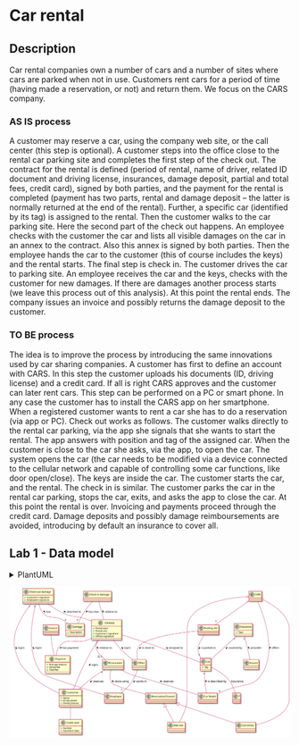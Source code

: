 # Car rental

## Description

Car rental companies own a number of cars and a number of sites where cars are parked when not in use. Customers rent cars for a period of time (having made a reservation, or not) and return them. 
We focus on the CARS company.

### AS IS process
A customer may reserve a car, using the company web site, or the call center (this step is optional). 
A customer steps into the office close to the rental car parking site and completes the first step of the check out. The contract for the rental is defined (period of rental, name of driver, related ID document and driving license, insurances, damage deposit, partial and total fees, credit card), signed by both parties, and the payment for the rental is completed (payment has two parts, rental and damage deposit – the latter is normally returned at the end of the rental).  Further, a specific car (identified by its tag) is assigned to the rental. 
Then the customer walks to the car parking site. Here the second part of the check out happens. 
An employee checks with the customer the car and lists all visible damages on the car in an annex to the contract. Also this annex is signed by both parties. Then the employee hands the car to the customer (this of course includes the keys) and the rental starts.
The final step is check in. The customer drives the car to parking site. An employee receives the car and the keys, checks with the customer for new damages. If there are damages another process starts (we leave this process out of this analysis). At this point the rental ends. The company issues an invoice and possibly returns the damage deposit to the customer.

### TO BE process
The idea is to improve the process by introducing the same innovations used by car sharing companies. 
A customer has first to define an account with CARS. In this step the customer uploads his documents (ID, driving license) and a credit card. If all is right CARS approves and the customer can later rent cars. This step can be performed on a PC or smart phone. In any case the customer has to install the CARS app on her smartphone. 
When a registered customer wants to rent a car she has to do a reservation (via app or PC). 
Check out works as follows. The customer walks directly to the rental car parking, via the app she signals that she wants to start the rental. The app answers with position and tag of the assigned car. 
When the customer is close to the car she asks, via the app, to open the car. The system opens the car (the car needs to be modified via a device connected to the cellular network and capable of controlling some car functions, like door open/close).  The keys are inside the car. The customer starts the car, and the rental. 
The check in is similar. The customer parks the car in the rental car parking, stops the car, exits, and asks the app to close the car. At this point the rental is over. 
Invoicing and payments proceed through the credit card. 
Damage deposits and possibly damage reimboursements are avoided, introducing by default an insurance to cover all.

## Lab 1 - Data model

<details>
  <summary>PlantUML</summary>
  
  ```plantuml:car_rental
  ' CARS company
  class CARS
  class "Parking site" as ParkingSite
  class Address
  class Employee
  class Car
  class "Car Model" as CarModel
  CARS o-- "*" ParkingSite
  CARS -- "*" CarModel : offers >
  ParkingSite -- "*" Car : is parked in <
  ParkingSite -- "*" Employee : works in <
  ParkingSite -- Address : located at >
  Car "*" -- CarModel : describes <
  Car : +Tag
  ParkingSite : +ID
  Address : +City
  Address : +Type
  Address : +Name
  Employee : +ID
  Employee : +Name
  Employee : +Surname
  
  ' Insurances
  class Insurer
  class Insurance
  Insurance "*" -- Insurer : provides >
  Insurance "*" -- Car : covered by <
  Insurer : +ID
  Insurer : +Name
  Insurance : +Type
  
  ' Customer
  class Customer
  class "Driver license" as DriverLicense
  Customer -- DriverLicense
  Customer : +Name
  Customer : +Surname
  Customer : +ID document
  DriverLicense : +ID
  DriverLicense : +Expiration date
  
  ' Reservation
  class Reservation
  Reservation "*" -- Customer : reserves <
  Reservation -- CarModel : reserves >
  Reservation : +From date
  Reservation : +To date
  
  ' Check-out - Part 1
  class Contract
  class "Credit card" as CreditCard
  class Payment
  Contract "*" -- Customer : signs <
  Contract "0..1" -- "0..1" Reservation : relative to >
  Customer -- CreditCard
  Contract -- Payment : has payment >
  Contract -- Car : assigned to <
  Contract : +From date
  Contract : +To date
  Contract : +Customer's signature
  CreditCard : +Number
  CreditCard : +Expiration date
  Payment : +Damage deposit
  Payment : +Partial fee
  Payment : +Total fee
  
  ' Check-out - Part 2
  class "Check-out" as Checkout
  class Damage
  Checkout -- Contract : attached to >
  Checkout -- "*" Damage : has >
  Checkout "*" -- Customer : signs <
  Checkout "*" -- Employee : performs <
  Checkout : +Customer's signature
  Checkout : +Timestamp
  Damage : +Description
  
  ' Check-in
  class "Check-in" as Checkin
  Checkin -- Contract : relative to >
  Checkin -- "*" Damage : has new >
  Checkin : +Timestamp
  
  ' Invoice
  class Invoice
  Invoice -- Payment
  Invoice : +ID
  ``` 
</details>

![](plantuml/car_rental.svg)
